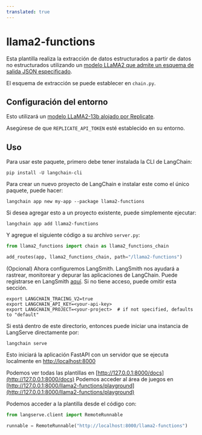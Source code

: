 ```yaml
---
translated: true
---
```


# llama2-functions

Esta plantilla realiza la extracción de datos estructurados a partir de datos no estructurados utilizando un [modelo LLaMA2 que admite un esquema de salida JSON especificado](https://github.com/ggerganov/llama.cpp/blob/master/grammars/README.md).

El esquema de extracción se puede establecer en `chain.py`.

## Configuración del entorno

Esto utilizará un [modelo LLaMA2-13b alojado por Replicate](https://replicate.com/andreasjansson/llama-2-13b-chat-gguf/versions).

Asegúrese de que `REPLICATE_API_TOKEN` esté establecido en su entorno.

## Uso

Para usar este paquete, primero debe tener instalada la CLI de LangChain:

```shell
pip install -U langchain-cli
```

Para crear un nuevo proyecto de LangChain e instalar este como el único paquete, puede hacer:

```shell
langchain app new my-app --package llama2-functions
```

Si desea agregar esto a un proyecto existente, puede simplemente ejecutar:

```shell
langchain app add llama2-functions
```

Y agregue el siguiente código a su archivo `server.py`:

```python
from llama2_functions import chain as llama2_functions_chain

add_routes(app, llama2_functions_chain, path="/llama2-functions")
```

(Opcional) Ahora configuremos LangSmith.
LangSmith nos ayudará a rastrear, monitorear y depurar las aplicaciones de LangChain.
Puede registrarse en LangSmith [aquí](https://smith.langchain.com/).
Si no tiene acceso, puede omitir esta sección.

```shell
export LANGCHAIN_TRACING_V2=true
export LANGCHAIN_API_KEY=<your-api-key>
export LANGCHAIN_PROJECT=<your-project>  # if not specified, defaults to "default"
```

Si está dentro de este directorio, entonces puede iniciar una instancia de LangServe directamente por:

```shell
langchain serve
```

Esto iniciará la aplicación FastAPI con un servidor que se ejecuta localmente en
[http://localhost:8000](http://localhost:8000)

Podemos ver todas las plantillas en [http://127.0.0.1:8000/docs](http://127.0.0.1:8000/docs)
Podemos acceder al área de juegos en [http://127.0.0.1:8000/llama2-functions/playground](http://127.0.0.1:8000/llama2-functions/playground)

Podemos acceder a la plantilla desde el código con:

```python
from langserve.client import RemoteRunnable

runnable = RemoteRunnable("http://localhost:8000/llama2-functions")
```
